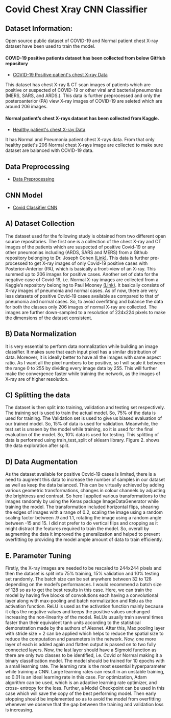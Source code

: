 # Covid Chest Xray CNN Classifier

## Dataset Information:

Open source public dataset of COVID-19 and Normal patient chest X-ray dataset have been used to train the model.

#### COVID-19 positive patients dataset has been collected from below GitHub repository

- [COVID-19 Positive patient's chest X-ray Data](https://github.com/ieee8023/covid-chestxray-dataset)


This dataset has chest X-ray & CT scan images of patients which are positive or suspected of COVID-19 or other viral and bacterial pneumonias (MERS, SARS, and ARDS.). This data is further preprocessed and only the posteroanterior (PA) view X-ray images of COVID-19 are seleted which are around 206 images.


#### Normal patient’s chest X-rays dataset has been collected from Kaggle. 

- [Healthy patient's chest X-ray Data](https://www.kaggle.com/paultimothymooney/chest-xray-pneumonia)

It has Normal and Pneumonia patient chest X-rays data. From that only healthy patiet's 206 Normal chest X-rays image are collected to make sure dataset are balanced with COVID-19 data.


## Data Preprocessing

- [Data Preprocessing](https://github.com/parekhjigar/covid-chestxray-cnn/blob/master/Data_preprocessing.ipynb)

## CNN Model
- [Covid Classifier CNN](https://github.com/parekhjigar/covid-chestxray-cnn/blob/master/covid_classifier_cnn.ipynb)


## A) Dataset Collection

The dataset used for the following study is obtained from two different open source repositories. The first one is a collection of the chest X-ray and CT images of the patients which are suspected of positive Covid-19 or any other pneumonias including (ARDS, SARS and MERS) from a Github repository belonging to Dr. Joseph Cohen [(Link)](https://github.com/ieee8023/covid-chestxray-dataset). This data is further pre-processed to get X-ray images of only Covid-19 positive cases with Posterior-Anterior (PA), which is basically a front-view of an X-ray. This summed up to 206 images for positive cases. Another set of data for the negative case of Covid-19, i.e. Normal X-ray images are collected from a Kaggle’s repository belonging to Paul Mooney [(Link)](https://www.kaggle.com/paultimothymooney/chest-xray-). It basically consists of X-ray images of pneumonia and normal cases. As of now, there are very less datasets of positive Covid-19 cases available as compared to that of pneumonia and normal cases. So, to avoid overfitting and balance the data for both the classes only 206 images of normal X-ray are collected. The images are further down-sampled to a resolution of 224x224 pixels to make the dimensions of the dataset consistent.

## B) Data Normalization

It is very essential to perform data normalization while building an image classifier. It makes sure that each input pixel has a similar distribution of data. Moreover, it is ideally better to have all the images with same aspect ratio. As I want all the pixel numbers to be positive, so I will scale it between the range 0 to 255 by dividing every image data by 255. This will further make the convergence faster while training the network, as the images of X-ray are of higher resolution.

## C) Splitting the data

The dataset is then split into training, validation and testing set respectively. The training set is used to train the actual model. So, 75% of the data is used for training. The Validation set is used to give us biased evaluation of our trained model. So, 15% of data is used for validation. Meanwhile, the test set is unseen by the model while training, so it is used for the final evaluation of the model. So, 10% data is used for testing. This splitting of data is performed using train_test_split of sklearn library. Figure 2. shows the data exploration after split.

## D) Data Augmentation

As the dataset available for positive Covid-19 cases is limited, there is a need to augment this data to increase the number of samples in our dataset as well as keep the data balanced. This can be virtually achieved by adding various geometric transformations, changes in colour channels by adjusting the brightness and contrast. So here I applied various transformations to the images randomly by using the Keras package ImageDataGenerator while training the model. The transformation included horizontal flips, shearing the edges of images with a range of 0.2, scaling the image using a random scaling factor between .9 and 1.1, rotating the image using a random angle between -15 and 15. I did not prefer to do vertical flips and cropping as it might distract the features required to train the model. So, overall by augmenting the data it improved the generalization and helped to prevent overfitting by providing the model ample amount of data to train efficiently.

## E. Parameter Tuning

Firstly, the X-ray images are needed to be rescaled to 244x244 pixels and then the dataset is split into 75% training, 15% validation and 10% testing set randomly. The batch size can be set anywhere between 32 to 128 depending on the model’s performances. I would recommend a batch size of 128 so as to get the best results in this case. Here, we can train the model by having five blocks of convolutions each having a convolutional layer along with max-pooling and batch normalization and Relu as the activation function. ReLU is used as the activation function mainly because it clips the negative values and keeps the positive values unchanged increasing the non-linearity of the model. ReLUs usually train several times faster than their equivalent tanh units according to the statistical demonstration made by the authors of Alexnet. After this, Max pooling layer with stride size = 2 can be applied which helps to reduce the spatial size to reduce the computation and parameters in the network. Now, one more layer of each is added again and flatten output is passed on to two fully connected layers. Now, the last layer should have a Sigmoid function as there are only two classes to be identified, i.e. Covid or Normal making it a binary classification model. The model should be trained for 10 epochs with a small learning rate. The learning rate is the most essential hyperparameter while training a CNN. Large learning rates can result in an unstable training, so 0.01 is an ideal learning rate in this case. For optimization, Adam algorithm can be used, which is an adaptive learning rate optimizer, and cross- entropy for the loss. Further, a Model Checkpoint can be used in this case which will save the copy of the best performing model. Then early stopping should be implemented so as to avoid the model from overfitting whenever we observe that the gap between the training and validation loss is increasing.
